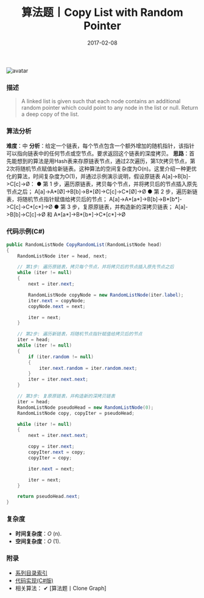 ﻿---
title: 算法题丨Copy List with Random Pointer
tags:
  - 算法
  - 编程技巧
  - 数据结构
categories: 计算机基础
date: 2017-02-08
---
![avatar](https://mysite.bj.bcebos.com/images/articles/8ffbed20-eb84-4389-ab44-a3b9789307d8.jpg)

### 描述
>A linked list is given such that each node contains an additional random pointer which could point to any node in the list or null.
Return a deep copy of the list.

<!-- more -->

### 算法分析
**难度**：中
**分析**：给定一个链表，每个节点包含一个额外增加的随机指针，该指针可以指向链表中的任何节点或空节点。要求返回这个链表的深度拷贝。 
**思路**：首先能想到的算法是用Hash表来存原链表节点，通过2次遍历，第1次拷贝节点，第2次将随机节点赋值给新链表。这种算法的空间复杂度为O(n)。这里介绍一种更优化的算法，时间复杂度为O(1)，并通过示例演示说明，假设原链表 A[a]->B[b]->C[c]->Ø：
● 第 1 步，遍历原链表，拷贝每个节点，并将拷贝后的节点插入原先节点之后；
A[a]->A\*[Ø]->B[b]->B\*[Ø]->C[c]->C\*[Ø]->Ø
● 第 2 步，遍历新链表，将随机节点指针赋值给拷贝后的节点；
A[a]->A\*[a\*]->B[b]->B\*[b\*]->C[c]->C\*[c\*]->Ø
● 第 3 步，复原原链表，并构造新的深拷贝链表； 
A[a]->B[b]->C[c]->Ø 和 A\*[a\*]->B\*[b\*]->C\*[c\*]->Ø

### 代码示例(C#)
```csharp
public RandomListNode CopyRandomList(RandomListNode head)
{
    RandomListNode iter = head, next;

    // 第1步: 遍历原链表，拷贝每个节点，并将拷贝后的节点插入原先节点之后
    while (iter != null)
    {
        next = iter.next;

        RandomListNode copyNode = new RandomListNode(iter.label);
        iter.next = copyNode;
        copyNode.next = next;

        iter = next;
    }

    // 第2步: 遍历新链表，将随机节点指针赋值给拷贝后的节点
    iter = head;
    while (iter != null)
    {
        if (iter.random != null)
        {
            iter.next.random = iter.random.next;
        }
        iter = iter.next.next;
    }

    // 第3步: 复原原链表，并构造新的深拷贝链表
    iter = head;
    RandomListNode pseudoHead = new RandomListNode(0);
    RandomListNode copy, copyIter = pseudoHead;

    while (iter != null)
    {
        next = iter.next.next;

        copy = iter.next;
        copyIter.next = copy;
        copyIter = copy;

        iter.next = next;

        iter = next;
    }

    return pseudoHead.next;
}
```

### 复杂度
- **时间复杂度**：*O* (n). 
- **空间复杂度**：*O* (1).

### 附录
- [系列目录索引](/posts/algorithm/index/)
- [代码实现(C#版)](https://github.com/lizzie2008/LeetCode.git)
- 相关算法：
✔ [算法题丨Clone Graph]